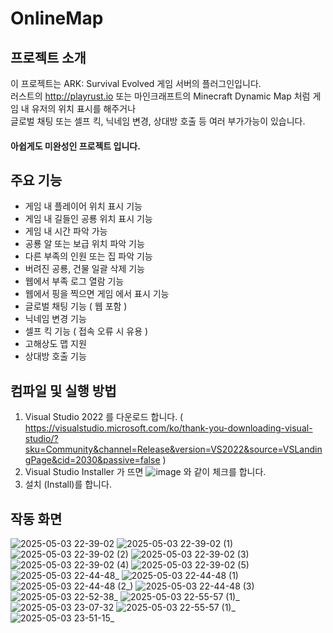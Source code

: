 # OnlineMap

## 프로젝트 소개
이 프로젝트는 ARK: Survival Evolved 게임 서버의 플러그인입니다. <br>
러스트의 http://playrust.io 또는 마인크래프트의 Minecraft Dynamic Map 처럼 게임 내 유저의 위치 표시를 해주거나 <br>
글로벌 채팅 또는 셀프 킥, 닉네임 변경, 상대방 호출 등 여러 부가가능이 있습니다. 
#### 아쉽게도 미완성인 프로젝트 입니다.

## 주요 기능
- 게임 내 플레이어 위치 표시 기능
- 게임 내 길들인 공룡 위치 표시 기능
- 게임 내 시간 파악 가능
- 공룡 알 또는 보급 위치 파악 기능
- 다른 부족의 인원 또는 집 파악 기능
- 버려진 공룡, 건물 일괄 삭제 기능
- 웹에서 부족 로그 열람 기능
- 웹에서 핑을 찍으면 게임 에서 표시 기능
- 글로벌 채팅 기능 ( 웹 포함 )
- 닉네임 변경 기능
- 셀프 킥 기능 ( 접속 오류 시 유용 )
- 고해상도 맵 지원
- 상대방 호출 기능

## 컴파일 및 실행 방법
1. Visual Studio 2022 를 다운로드 합니다. ( https://visualstudio.microsoft.com/ko/thank-you-downloading-visual-studio/?sku=Community&channel=Release&version=VS2022&source=VSLandingPage&cid=2030&passive=false )
2. Visual Studio Installer 가 뜨면 
![image](https://github.com/user-attachments/assets/1a041214-bb2a-40d8-a113-f55b0b1a441f) 와 같이 체크를 합니다.
3. 설치 (Install)를 합니다.

## 작동 화면 
![2025-05-03 22-39-02](https://github.com/user-attachments/assets/e058a6ed-ae3f-4271-8925-117499dc2953)
![2025-05-03 22-39-02 (1)](https://github.com/user-attachments/assets/e1803692-ea7e-4b4a-af61-7b5f687b768e)
![2025-05-03 22-39-02 (2)](https://github.com/user-attachments/assets/d400df47-c5ec-479c-a2fa-bb4f40b9384c)
![2025-05-03 22-39-02 (3)](https://github.com/user-attachments/assets/2f118cf6-8956-4289-b40c-2847f3f5f526)
![2025-05-03 22-39-02 (4)](https://github.com/user-attachments/assets/f3ba889e-038f-4ec7-ab22-61ea45508643)
![2025-05-03 22-39-02 (5)](https://github.com/user-attachments/assets/f9a89e00-5eb5-4113-9e16-fecc814b52b4)
![2025-05-03 22-44-48_](https://github.com/user-attachments/assets/662d8f66-6739-40a2-9320-dbb1a7f91bde)
![2025-05-03 22-44-48 (1)](https://github.com/user-attachments/assets/6f8af5ae-9b6b-4b91-98f3-0a2245cd53a1)
![2025-05-03 22-44-48 (2_)](https://github.com/user-attachments/assets/7d744d48-6c11-4eba-ace0-2f089409cadd)
![2025-05-03 22-44-48 (3)](https://github.com/user-attachments/assets/c69e9ac8-ac73-4fbd-ad07-f120116bac74)
![2025-05-03 22-52-38_](https://github.com/user-attachments/assets/f866cdd1-2c61-48a1-857d-f0a3f317eaf1)
![2025-05-03 22-55-57 (1)_](https://github.com/user-attachments/assets/e9bfee4d-be18-49f6-80d1-0cb288789619)
![2025-05-03 23-07-32](https://github.com/user-attachments/assets/ddfd40a0-690d-4288-b8ae-c7f3b41fac30)
![2025-05-03 22-55-57 (1)_](https://github.com/user-attachments/assets/ec6f3778-e6af-43f0-8471-97fafc4028da)
![2025-05-03 23-51-15_](https://github.com/user-attachments/assets/ad9f04a6-1948-44eb-b20f-38ebf709fab0)






